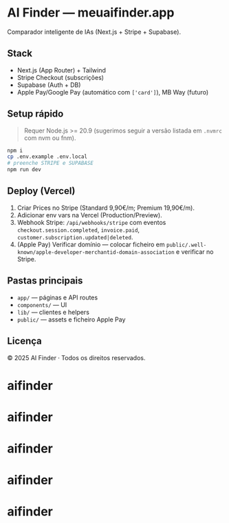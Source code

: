 
# AI Finder — meuaifinder.app

Comparador inteligente de IAs (Next.js + Stripe + Supabase).

## Stack
- Next.js (App Router) + Tailwind
- Stripe Checkout (subscrições)
- Supabase (Auth + DB)
- Apple Pay/Google Pay (automático com `['card']`), MB Way (futuro)

## Setup rápido
> Requer Node.js >= 20.9 (sugerimos seguir a versão listada em `.nvmrc` com nvm ou fnm).

```bash
npm i
cp .env.example .env.local
# preenche STRIPE e SUPABASE
npm run dev
```

## Deploy (Vercel)
1. Criar Prices no Stripe (Standard 9,90€/m; Premium 19,90€/m).
2. Adicionar env vars na Vercel (Production/Preview).
3. Webhook Stripe: `/api/webhooks/stripe` com eventos `checkout.session.completed`, `invoice.paid`, `customer.subscription.updated|deleted`.
4. (Apple Pay) Verificar domínio — colocar ficheiro em `public/.well-known/apple-developer-merchantid-domain-association` e verificar no Stripe.

## Pastas principais
- `app/` — páginas e API routes
- `components/` — UI
- `lib/` — clientes e helpers
- `public/` — assets e ficheiro Apple Pay

## Licença
© 2025 AI Finder · Todos os direitos reservados.
# aifinder
# aifinder
# aifinder
# aifinder
# aifinder
